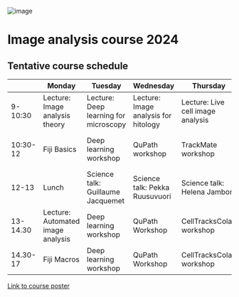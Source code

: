 ![image](https://github.com/jpylvanainen/Image_analysis_course_24/assets/74545655/ec25a5bc-a52c-4f52-b3e7-fe3ebb488995)


# Image analysis course 2024

## Tentative course schedule

|          | Monday                            | Tuesday                               | Wednesday                            | Thursday                          | Friday                       |
|----------|-----------------------------------|---------------------------------------|--------------------------------------|-----------------------------------|------------------------------|
| 9-10:30  | Lecture: Image analysis theory    | Lecture: Deep learning for microscopy | Lecture: Image analysis for hitology | Lecture: Live cell image analysis | Image analysis group therapy |
| 10:30-12 | Fiji Basics                       | Deep learning workshop                | QuPath workshop                      | TrackMate workshop                | Image analysis group therapy |
| 12-13    | Lunch                             | Science talk: Guillaume Jacquemet     | Science talk: Pekka Ruusuvuori       | Science talk: Helena Jambor       | Science talk: Junel Solis    |
| 13-14.30 | Lecture: Automated image analysis | Deep learning workshop                | QuPath Workshop                      | CellTracksColab workshop          | Work on you own data         |
| 14.30-17 | Fiji Macros                       | Deep learning workshop                | QuPath Workshop                      | CellTracksColab workshop          | Farewell and goodbye         |

[Link to course poster](https://github.com/jpylvanainen/Image_analysis_course_24/blob/main/course_poster/course%20poster-01.png)
